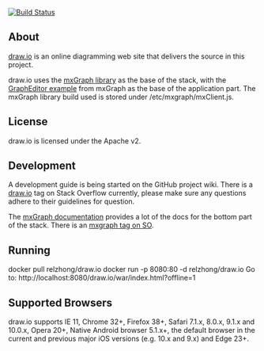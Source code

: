 [![Build Status](https://travis-ci.org/jgraph/draw.io.png?branch=master)](https://travis-ci.org/jgraph/draw.io)

About
-----
[draw.io](https://www.draw.io) is an online diagramming web site that delivers the source in this project.

draw.io uses the [mxGraph library](https://github.com/jgraph/mxgraph) as the base of the stack, with the [GraphEditor example](https://github.com/jgraph/mxgraph/tree/master/javascript/examples/grapheditor) from mxGraph as the base of the application part. The mxGraph library build used is stored under /etc/mxgraph/mxClient.js.

License
-------
draw.io is licensed under the Apache v2.

Development
-----------

A development guide is being started on the GitHub project wiki. There is a [draw.io](http://stackoverflow.com/questions/tagged/draw.io) tag on Stack Overflow currently, please make sure any questions adhere to their guidelines for question.

The [mxGraph documentation](https://jgraph.github.io/mxgraph/) provides a lot of the docs for the bottom part of the stack. There is an [mxgraph tag on SO](http://stackoverflow.com/questions/tagged/mxgraph).

Running
-------
docker pull relzhong/draw.io
docker run -p 8080:80 -d relzhong/draw.io
Go to: http://localhost:8080/draw.io/war/index.html?offline=1

Supported Browsers
------------------
draw.io supports IE 11, Chrome 32+, Firefox 38+, Safari 7.1.x, 8.0.x, 9.1.x and 10.0.x, Opera 20+, Native Android browser 5.1.x+, the default browser in the current and previous major iOS versions (e.g. 10.x and 9.x) and Edge 23+.
